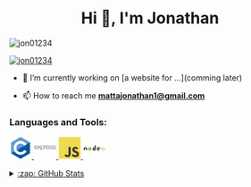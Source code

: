 <h1 align="center">Hi 👋, I'm Jonathan</h1>

<p align="left"> <img src="https://komarev.com/ghpvc/?username=jon01234&label=Profile%20views&color=0e75b6&style=flat" alt="jon01234" /> </p>

<p align="left"> <a href="https://github.com/ryo-ma/github-profile-trophy"><img src="https://github-profile-trophy.vercel.app/?username=jon01234" alt="jon01234" /></a> </p>

- 🔭 I’m currently working on [a website for ...](comming later)

- 📫 How to reach me **mattajonathan1@gmail.com**

<h3 align="left">Languages and Tools:</h3>
<p align="left"> <a href="https://www.cprogramming.com/" target="_blank" rel="noreferrer"> <img src="https://raw.githubusercontent.com/devicons/devicon/master/icons/c/c-original.svg" alt="c" width="40" height="40"/> </a> <a href="https://expressjs.com" target="_blank" rel="noreferrer"> <img src="https://raw.githubusercontent.com/devicons/devicon/master/icons/express/express-original-wordmark.svg" alt="express" width="40" height="40"/> </a> <a href="https://developer.mozilla.org/en-US/docs/Web/JavaScript" target="_blank" rel="noreferrer"> <img src="https://raw.githubusercontent.com/devicons/devicon/master/icons/javascript/javascript-original.svg" alt="javascript" width="40" height="40"/> </a> <a href="https://nodejs.org" target="_blank" rel="noreferrer"> <img src="https://raw.githubusercontent.com/devicons/devicon/master/icons/nodejs/nodejs-original-wordmark.svg" alt="nodejs" width="40" height="40"/> </a> <a href="https://reactjs.org/" target="_blank" rel="noreferrer"></p>

<details>
  <summary>:zap: GitHub Stats</summary>
  <p><img align="left" src="https://github-readme-stats.vercel.app/api/top-langs/?username=jon01234" alt="jon01234" /></p>

  <p>&nbsp;<img align="center" src="https://github-readme-stats.vercel.app/api?username=jon01234&show_icons=true&locale=en" alt="jon01234" /></p>.
</details>

